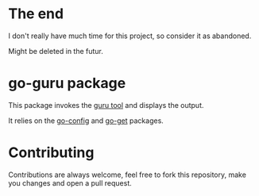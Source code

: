 # The end
I don't really have much time for this project, so consider it as abandoned.

Might be deleted in the futur.

# go-guru package

This package invokes the [guru tool][1] and displays the output.

It relies on the [go-config][2] and [go-get][3] packages.

# Contributing
Contributions are always welcome, feel free to fork this repository, make you changes and open a pull request.

[1]:(https://godoc.org/golang.org/x/tools/cmd/guru)
[2]:(https://atom.io/packages/go-config)
[3]:(https://atom.io/packages/go-get)
